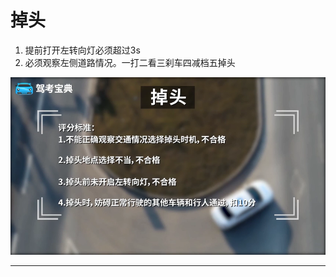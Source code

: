 # 掉头

1. 提前打开左转向灯必须超过3s
2. 必须观察左侧道路情况。一打二看三刹车四减档五掉头

![1545206726457.png](image/1545206726457.png)



---
